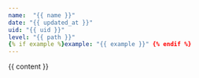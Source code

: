 ```yaml
---
name:  "{{ name }}"
date: "{{ updated_at }}"
uid: "{{ uid }}"
level: "{{ path }}"
{% if example %}example: "{{ example }}" {% endif %}
---
```


{{ content }}
